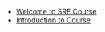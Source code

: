 * [Welcome to SRE Course](https://github.com/telecomprofi/what-is-sre-ukrainian/blob/master/DevOps%20Engineer%20SRE%20Learning%20Path/Welcome%20and%20Getting%20Started%20Guide.pdf)
* [Introduction to Course](https://www.youtube.com/watch?v=uGvscrrrz9w&t=2s)
